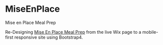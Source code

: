 # MiseEnPlace
Mise en Place Meal Prep


Re-Designing  [Mise En Place Meal Prep](miseenplacemealprep.com) from the live Wix page to a mobile-first responsive site using Bootstrap4.
